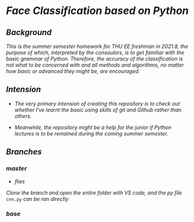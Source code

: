 # *Face Classification based on Python*

## *Background*

*This is the summer semester homework for THU EE freshman in 2021.8, the purpose of which, interpreted by the consoulors, is to get familiar with the basic grammar of Python. 
Therefore, the accuracy of the classification is not what to be concerned with and all methods and algorithms, no matter how basic or advanced they might be, are encouraged.*  

## *Intension*

- *The very primary intension of creating this repository is to check out whether I've learnt the basic using skills of git and Github rather than others.* 

- *Meanwhile, the repository might be a help for the junior if Python lectures is to be remained during the coming summer semester.*

## *Branches*

### *master*

- *flies*


*Clone the branch and open the entire folder with VS code, and the py file* `cnn.py` *can be ran directly*

### *base*
